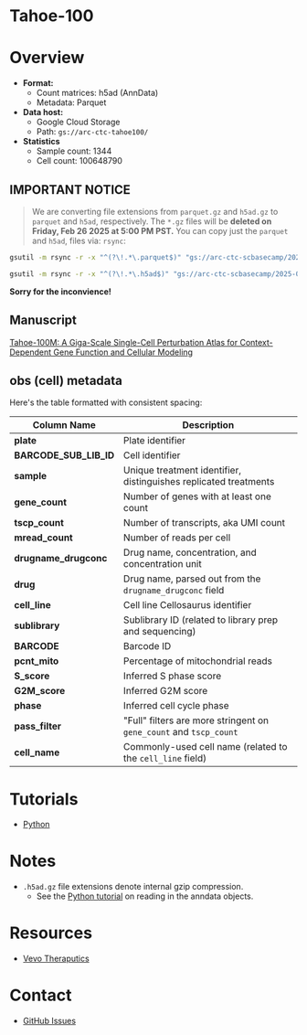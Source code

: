 Tahoe-100
=========

# Overview

* **Format:** 
  * Count matrices: h5ad (AnnData)
  * Metadata: Parquet
* **Data host:** 
  * Google Cloud Storage
  * Path: `gs://arc-ctc-tahoe100/`
* **Statistics**
  * Sample count: 1344
  * Cell count: 100648790


## IMPORTANT NOTICE

> We are converting file extensions from `parquet.gz` and `h5ad.gz` to `parquet` and `h5ad`, respectively. The `*.gz` files will be **deleted on Friday, Feb 26 2025 at 5:00 PM PST.**
You can copy just the `parquet` and `h5ad`, files via: `rsync`:

```bash
gsutil -m rsync -r -x "^(?\!.*\.parquet$)" "gs://arc-ctc-scbasecamp/2025-02-25/metadata"
```

```bash
gsutil -m rsync -r -x "^(?\!.*\.h5ad$)" "gs://arc-ctc-scbasecamp/2025-02-25/h5ad"
```

**Sorry for the inconvience!**



## Manuscript

[Tahoe-100M: A Giga-Scale Single-Cell Perturbation Atlas for Context-Dependent Gene Function and Cellular Modeling](https://doi.org/10.1101/2025.02.20.639398)

## obs (cell) metadata

Here's the table formatted with consistent spacing:

| Column Name            | Description                                                            |
|------------------------|------------------------------------------------------------------------|
| **plate**              | Plate identifier                                                       |
| **BARCODE_SUB_LIB_ID** | Cell identifier                                                        |
| **sample**             | Unique treatment identifier, distinguishes replicated treatments       |
| **gene_count**         | Number of genes with at least one count                                |
| **tscp_count**         | Number of transcripts, aka UMI count                                   |
| **mread_count**        | Number of reads per cell                                               |
| **drugname_drugconc**  | Drug name, concentration, and concentration unit                       |
| **drug**               | Drug name, parsed out from the `drugname_drugconc` field               |
| **cell_line**          | Cell line Cellosaurus identifier                                       |
| **sublibrary**         | Sublibrary ID (related to library prep and sequencing)                 |
| **BARCODE**            | Barcode ID                                                             |
| **pcnt_mito**          | Percentage of mitochondrial reads                                      |
| **S_score**            | Inferred S phase score                                                 |
| **G2M_score**          | Inferred G2M score                                                     |
| **phase**              | Inferred cell cycle phase                                              |
| **pass_filter**        | "Full" filters are more stringent on `gene_count` and `tscp_count`     |
| **cell_name**          | Commonly-used cell name (related to the `cell_line` field)             |


# Tutorials

* [Python](./tutorial-py.ipynb)

# Notes

* `.h5ad.gz` file extensions denote internal gzip compression. 
  * See the [Python tutorial](./tutorial-py.ipynb) on reading in the anndata objects.


# Resources

* [Vevo Theraputics](https://www.vevo.ai/)


# Contact

* [GitHub Issues](https://github.com/ArcInstitute/arc-virtual-cell-atlas/issues)